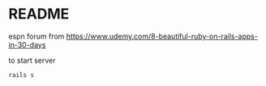 # README

espn forum from https://www.udemy.com/8-beautiful-ruby-on-rails-apps-in-30-days

to start server
```
rails s
```